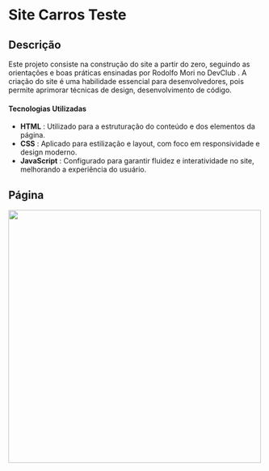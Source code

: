 <div>
  
<h1><strong>Site Carros Teste</strong></h1>
  <h2>Descrição</h2>
  <p>Este projeto consiste na construção do site a partir do zero, seguindo as orientações e boas práticas ensinadas por Rodolfo Mori no DevClub . A criação do site é uma habilidade essencial para desenvolvedores, pois permite aprimorar técnicas de design, desenvolvimento de código.</p>  


  <h4>Tecnologias Utilizadas</h4>
  <ul>
      <li><strong>HTML</strong> : Utilizado para a estruturação do conteúdo e dos elementos da página.
</li>
    <li><strong>CSS</strong> : Aplicado para estilização e layout, com foco em responsividade e design moderno.</li>
   <li><strong>JavaScript</strong> : Configurado para garantir fluidez e interatividade no site, melhorando a experiência do usuário.</li>
  </ul>
<h2>Página</h2>
 <img src="https://github.com/user-attachments/assets/1abccbbd-5f95-4049-a8c7-dc48f0593eb7" width="500px">

